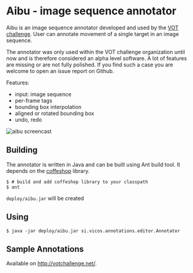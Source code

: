 Aibu - image sequence annotator
===============================

Aibu is an image sequence annotator developed and used by the [VOT challenge](http://votchallenge.net/). User can annotate movement of a single target in an image sequence.

The annotator was only used within the VOT challenge organization until now and is therefore considered an alpha level software. A lot of features are missing or are not fully polished. If you find such a case you are welcome to open an issue report on Github.

Features:

* input: image sequence
* per-frame tags
* bounding box interpolation
* aligned or rotated bounding box
* undo, redo

![aibu screencast](aibu_screencast.gif)

Building
--------

The annotator is written in Java and can be built using Ant build tool. It depends on the [coffeshop](https://github.com/lukacu/coffeeshop) library.

    $ # build and add coffeshop library to your classpath
    $ ant
    
`deploy/aibu.jar` will be created

Using
-----

    $ java -jar deploy/aibu.jar si.vicos.annotations.editor.Annotator
    
Sample Annotations
------------------

Available on http://votchallenge.net/.
